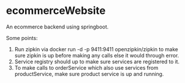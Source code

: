 # ecommerceWebsite
An ecommerce backend using springboot.

Some points:
1. Run zipkin via docker run -d -p 9411:9411 openzipkin/zipkin to make sure zipkin is up before making any calls else it would through error.
2. Service registry should up to make sure services are registered to it.
3. To make calls to orderService which also use services from productService, make sure product service is up and running.
